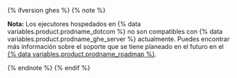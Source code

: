 {% ifversion ghes %}
{% note %}

**Nota:** Los ejecutores hospedados en {% data variables.product.prodname_dotcom %} no son compatibles con {% data variables.product.prodname_ghe_server %} actualmente. Puedes encontrar más información sobre el soporte que se tiene planeado en el futuro en el [{% data variables.product.prodname_roadmap %}](https://github.com/github/roadmap/issues/72).

{% endnote %}
{% endif %}
